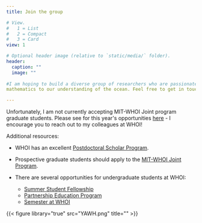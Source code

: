 ```yaml
---
title: Join the group

# View.
#   1 = List
#   2 = Compact
#   3 = Card
view: 1

# Optional header image (relative to `static/media/` folder).
header:
  caption: ""
  image: ""
  
#I am hoping to build a diverse group of researchers who are passionate about applying physics and 
mathematics to our understanding of the ocean. Feel free to get in touch if you are interested in joining the research group and/or learning more about our work!

---
```


Unfortunately, I am not currently accepting MIT-WHOI Joint program graduate students. Please see for this year's opportunities [here](https://mit.whoi.edu/admissions/research-opportunities/) - I encourage you to reach out to my colleagues at WHOI!

Additional resources:

- WHOI has an excellent [Postdoctoral Scholar Program](https://www.whoi.edu/page.do?pid=8021).

- Prospective graduate students should apply to the [MIT-WHOI Joint Program](http://mit.whoi.edu/).

- There are several opportunities for undergraduate students at WHOI:
    - [Summer Student Fellowship ](https://www.whoi.edu/main/summer-student-fellowship)
    - [Partnership Education Program](https://www.woodsholediversity.org/pep/)
    - [Semester at WHOI](https://www.whoi.edu/what-we-do/educate/undergraduate-programs/semester-at-whoi/)


{{< figure library="true" src="YAWH.png" title="" >}}
